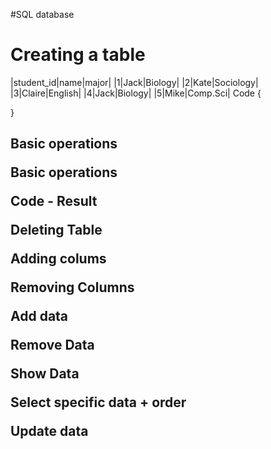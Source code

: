 #SQL database

<h1>Creating a table</h1>

|student_id|name|major|
|1|Jack|Biology|
|2|Kate|Sociology|
|3|Claire|English|
|4|Jack|Biology|
|5|Mike|Comp.Sci|
Code
{

}
<h2> Basic operations

Basic operations

Code -  Result


Deleting Table


Adding colums 

Removing Columns 

Add data

Remove Data

Show Data

Select specific data + order

Update data